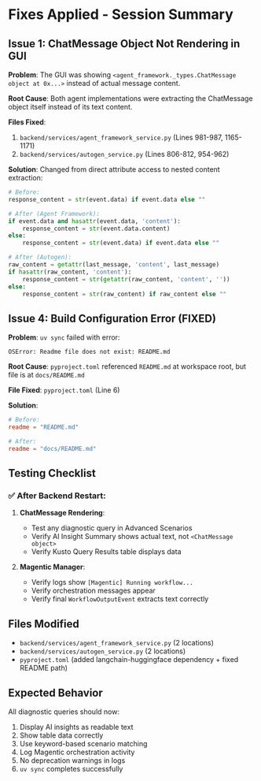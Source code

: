 # Fixes Applied - Session Summary

## Issue 1: ChatMessage Object Not Rendering in GUI
**Problem**: The GUI was showing `<agent_framework._types.ChatMessage object at 0x...>` instead of actual message content.

**Root Cause**: Both agent implementations were extracting the ChatMessage object itself instead of its text content.

**Files Fixed**:
1. `backend/services/agent_framework_service.py` (Lines 981-987, 1165-1171)
2. `backend/services/autogen_service.py` (Lines 806-812, 954-962)

**Solution**: Changed from direct attribute access to nested content extraction:
```python
# Before:
response_content = str(event.data) if event.data else ""

# After (Agent Framework):
if event.data and hasattr(event.data, 'content'):
    response_content = str(event.data.content)
else:
    response_content = str(event.data) if event.data else ""

# After (Autogen):
raw_content = getattr(last_message, 'content', last_message)
if hasattr(raw_content, 'content'):
    response_content = str(getattr(raw_content, 'content', ''))
else:
    response_content = str(raw_content) if raw_content else ""
```

## Issue 4: Build Configuration Error (FIXED)
**Problem**: `uv sync` failed with error:
```
OSError: Readme file does not exist: README.md
```

**Root Cause**: `pyproject.toml` referenced `README.md` at workspace root, but file is at `docs/README.md`

**File Fixed**: `pyproject.toml` (Line 6)

**Solution**:
```toml
# Before:
readme = "README.md"

# After:
readme = "docs/README.md"
```

## Testing Checklist

### ✅ After Backend Restart:
1. **ChatMessage Rendering**:
   - Test any diagnostic query in Advanced Scenarios
   - Verify AI Insight Summary shows actual text, not `<ChatMessage object>`
   - Verify Kusto Query Results table displays data

3. **Magentic Manager**:
   - Verify logs show `[Magentic] Running workflow...`
   - Verify orchestration messages appear
   - Verify final `WorkflowOutputEvent` extracts text correctly

## Files Modified
- `backend/services/agent_framework_service.py` (2 locations)
- `backend/services/autogen_service.py` (2 locations)
- `pyproject.toml` (added langchain-huggingface dependency + fixed README path)

## Expected Behavior
All diagnostic queries should now:
1. Display AI insights as readable text
2. Show table data correctly
3. Use keyword-based scenario matching
4. Log Magentic orchestration activity
5. No deprecation warnings in logs
6. `uv sync` completes successfully
